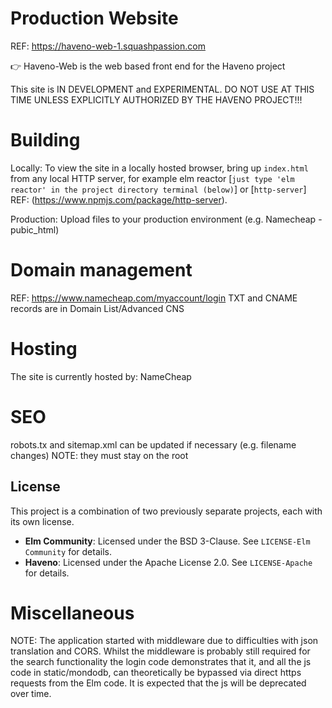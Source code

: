 # Production Website
REF: https://haveno-web-1.squashpassion.com

👉 Haveno-Web is the web based front end for the Haveno project

This site is IN DEVELOPMENT and EXPERIMENTAL. DO NOT USE AT THIS TIME UNLESS EXPLICITLY AUTHORIZED BY THE HAVENO PROJECT!!!


# Building
Locally:
To view the site in a locally hosted browser, bring up `index.html` from any local HTTP server, for example 
elm reactor [`just type 'elm reactor' in the project directory terminal (below)`]
or [`http-server`]
REF: (https://www.npmjs.com/package/http-server).

Production:
Upload files to your production environment (e.g. Namecheap - pubic_html)


# Domain management
REF: https://www.namecheap.com/myaccount/login
TXT and CNAME records are in Domain List/Advanced CNS

# Hosting
The site is currently hosted by:
NameCheap

# SEO
robots.tx and sitemap.xml can be updated if necessary (e.g. filename changes)
NOTE: they must stay on the root


## License

This project is a combination of two previously separate projects, each with its own license.

- **Elm Community**: Licensed under the BSD 3-Clause. See `LICENSE-Elm Community` for details.
- **Haveno**: Licensed under the Apache License 2.0. See `LICENSE-Apache` for details.



# Miscellaneous
NOTE: The application started with middleware due to difficulties with json translation and CORS. Whilst the middleware is probably still required for the search functionality the login code demonstrates that it, and all the js code in static/mondodb, can theoretically be bypassed via direct https requests from the Elm code. It is expected that the js will be deprecated over time.
